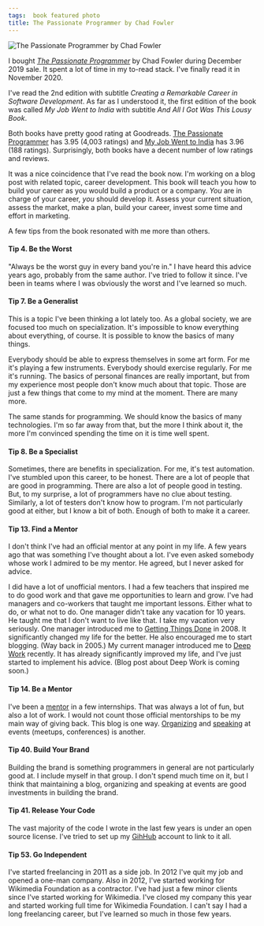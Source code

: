 ```yaml
---
tags:  book featured photo
title: The Passionate Programmer by Chad Fowler
---
```

![The Passionate Programmer by Chad Fowler](assets/passionate-programmer.jpg)

I bought *[The Passionate Programmer](https://pragprog.com/titles/cfcar2/the-passionate-programmer-2nd-edition/)* by Chad Fowler during December 2019 sale. It spent a lot of time in my to-read stack. I've finally read it in November 2020.

I've read the 2nd edition with subtitle *Creating a Remarkable Career in Software Development*. As far as I understood it, the first edition of the book was called *My Job Went to India* with subtitle *And All I Got Was This Lousy Book*.

Both books have pretty good rating at Goodreads. [The Passionate Programmer](https://www.goodreads.com/book/show/6399113-the-passionate-programmer) has 3.95 (4,003 ratings) and [My Job Went to India](https://www.goodreads.com/book/show/4103.My_Job_Went_to_India) has 3.96 (188 ratings). Surprisingly, both books have a decent number of low ratings and reviews.

It was a nice coincidence that I've read the book now. I'm working on a blog post with related topic, career development. This book will teach you how to build your career as you would build a product or a company. *You* are in charge of your career, *you* should develop it. Assess your current situation, assess the market, make a plan, build your career, invest some time and effort in marketing.

A few tips from the book resonated with me more than others.

#### Tip 4. Be the Worst

"Always be the worst guy in every band you're in." I have heard this advice years ago, probably from the same author. I've tried to follow it since. I've been in teams where I was obviously the worst and I've learned so much.

#### Tip 7. Be a Generalist

This is a topic I've been thinking a lot lately too. As a global society, we are focused too much on specialization. It's impossible to know everything about everything, of course. It is possible to know the basics of many things.

Everybody should be able to express themselves in some art form. For me it's playing a few instruments. Everybody should exercise regularly. For me it's running. The basics of personal finances are really important, but from my experience most people don't know much about that topic. Those are just a few things that come to my mind at the moment. There are many more.

The same stands for programming. We should know the basics of many technologies. I'm so far away from that, but the more I think about it, the more I'm convinced spending the time on it is time well spent.

#### Tip 8. Be a Specialist

Sometimes, there are benefits in specialization. For me, it's test automation. I've stumbled upon this career, to be honest. There are a lot of people that are good in programming. There are also a lot of people good in testing. But, to my surprise, a lot of programmers have no clue about testing. Similarly, a lot of testers don't know how to program. I'm not particularly good at either, but I know a bit of both. Enough of both to make it a career.

#### Tip 13. Find a Mentor

I don't think I've had an official mentor at any point in my life. A few years ago that was something I've thought about a lot. I've even asked somebody whose work I admired to be my mentor. He agreed, but I never asked for advice.

I did have a lot of unofficial mentors. I had a few teachers that inspired me to do good work and that gave me opportunities to learn and grow. I've had managers and co-workers that taught me important lessons. Either what to do, or what not to do. One manager didn't take any vacation for 10 years. He taught me that I don't want to live like that. I take my vacation very seriously. One manager introduced me to [Getting Things Done](/getting-things-done) in 2008. It significantly changed my life for the better. He also encouraged me to start blogging. (Way back in 2005.) My current manager introduced me to [Deep Work](https://www.calnewport.com/books/deep-work/) recently. It has already significantly improved my life, and I've just started to implement his advice. (Blog post about Deep Work is coming soon.)
#### Tip 14. Be a Mentor

I've been a [mentor](/mentor) in a few internships. That was always a lot of fun, but also a lot of work. I would not count those official mentorships to be my main way of giving back. This blog is one way. [Organizing](/organizer) and [speaking](/speaker) at events (meetups, conferences) is another.

#### Tip 40. Build Your Brand

Building the brand is something programmers in general are not particularly good at. I include myself in that group. I don't spend much time on it, but I think that maintaining a blog, organizing and speaking at events are good investments in building the brand.

#### Tip 41. Release Your Code

The vast majority of the code I wrote in the last few years is under an open source license. I've tried to set up my [GihHub](https://github.com/zeljkofilipin) account to link to it all.

#### Tip 53. Go Independent

I've started freelancing in 2011 as a side job. In 2012 I've quit my job and opened a one-man company. Also in 2012, I've started working for Wikimedia Foundation as a contractor. I've had just a few minor clients since I've started working for Wikimedia. I've closed my company this year and started working full time for Wikimedia Foundation. I can't say I had a long freelancing career, but I've learned so much in those few years.
